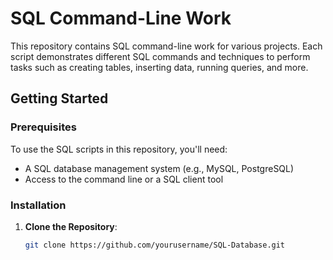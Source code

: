 # SQL Command-Line Work

This repository contains SQL command-line work for various projects. Each script demonstrates different SQL commands and techniques to perform tasks such as creating tables, inserting data, running queries, and more.

## Getting Started

### Prerequisites

To use the SQL scripts in this repository, you'll need:

- A SQL database management system (e.g., MySQL, PostgreSQL)
- Access to the command line or a SQL client tool

### Installation

1. **Clone the Repository**:
   ```sh
   git clone https://github.com/yourusername/SQL-Database.git
